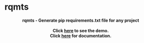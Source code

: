 # rqmts

<p align="center">
<b>rqmts - Generate pip requirements.txt file for any project<br><br>
Click <a href="https://youtube.com/">here</a> to see the demo.<br>
  Click <a href="docs/docs">here</a> for documentation.<br><br>
</p>
